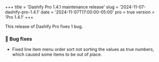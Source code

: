 +++
title = 'Dashify Pro 1.4.1 maintenance release'
slug = '2024-11-07-dashify-pro-1.4.1'
date = '2024-11-07T17:00:00-05:00'
pro = true
version = 'Pro 1.4.1'
+++

This release of Dashify Pro fixes 1 bug.

### 🐞 Bug fixes
- Fixed line item menu order sort not sorting the values as true numbers, which caused some items to be out of place.
